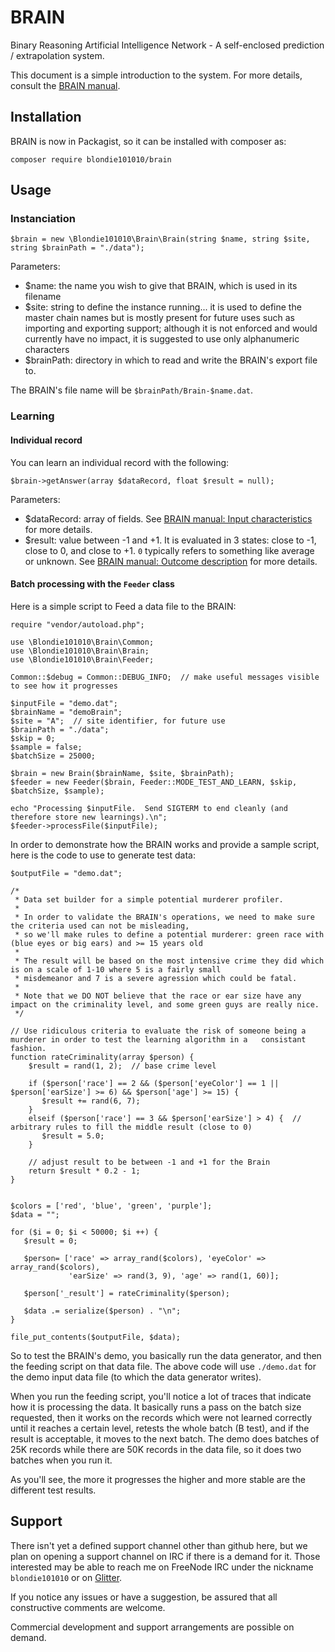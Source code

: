 # BRAIN

Binary Reasoning Artificial Intelligence Network - A self-enclosed prediction / extrapolation system.

This document is a simple introduction to the system.  For more details, consult the [BRAIN manual](https://blondie101010.github.io/BRAIN/).

## Installation

BRAIN is now in Packagist, so it can be installed with composer as:

    composer require blondie101010/brain

## Usage

### Instanciation

    $brain = new \Blondie101010\Brain\Brain(string $name, string $site, string $brainPath = "./data");

Parameters:
- $name: the name you wish to give that BRAIN, which is used in its filename
- $site: string to define the instance running...  it is used to define the master chain names but is mostly present for future uses such as importing and exporting support;  although it is not enforced and would currently have no impact, it is suggested to use only alphanumeric characters
- $brainPath: directory in which to read and write the BRAIN's export file to.

The BRAIN's file name will be `$brainPath/Brain-$name.dat`.

### Learning

#### Individual record

You can learn an individual record with the following:

    $brain->getAnswer(array $dataRecord, float $result = null);

Parameters:
- $dataRecord: array of fields.  See [BRAIN manual: Input characteristics](https://blondie101010.github.io/BRAIN/#input-caracteristics) for more details.
- $result: value between -1 and +1.  It is evaluated in 3 states: close to -1, close to 0, and close to +1.  `0` typically refers to something like average or unknown.  See [BRAIN manual: Outcome description](https://blondie101010.github.io/BRAIN/#outcome-description) for more details.


#### Batch processing with the `Feeder` class

Here is a simple script to Feed a data file to the BRAIN:

    require "vendor/autoload.php";
    
    use \Blondie101010\Brain\Common;
    use \Blondie101010\Brain\Brain;
    use \Blondie101010\Brain\Feeder;

    Common::$debug = Common::DEBUG_INFO;  // make useful messages visible to see how it progresses

    $inputFile = "demo.dat";
    $brainName = "demoBrain";
    $site = "A";  // site identifier, for future use
    $brainPath = "./data";
    $skip = 0;
    $sample = false;
    $batchSize = 25000;

    $brain = new Brain($brainName, $site, $brainPath);
    $feeder = new Feeder($brain, Feeder::MODE_TEST_AND_LEARN, $skip, $batchSize, $sample);

    echo "Processing $inputFile.  Send SIGTERM to end cleanly (and therefore store new learnings).\n";
    $feeder->processFile($inputFile);

In order to demonstrate how the BRAIN works and provide a sample script, here is the code to use to generate test data:

    $outputFile = "demo.dat";

    /*
     * Data set builder for a simple potential murderer profiler.
     *
     * In order to validate the BRAIN's operations, we need to make sure the criteria used can not be misleading,
     * so we'll make rules to define a potential murderer: green race with (blue eyes or big ears) and >= 15 years old
     *
     * The result will be based on the most intensive crime they did which is on a scale of 1-10 where 5 is a fairly small
     * misdemeanor and 7 is a severe agression which could be fatal.
     *
     * Note that we DO NOT believe that the race or ear size have any impact on the criminality level, and some green guys are really nice.
     */

    // Use ridiculous criteria to evaluate the risk of someone being a murderer in order to test the learning algorithm in a   consistant fashion.
    function rateCriminality(array $person) {
        $result = rand(1, 2);  // base crime level

        if ($person['race'] == 2 && ($person['eyeColor'] == 1 || $person['earSize'] >= 6) && $person['age'] >= 15) {
           $result += rand(6, 7);
        }
        elseif ($person['race'] == 3 && $person['earSize'] > 4) {  // arbitrary rules to fill the middle result (close to 0)
           $result = 5.0;
        }

        // adjust result to be between -1 and +1 for the Brain
        return $result * 0.2 - 1;
    }


    $colors = ['red', 'blue', 'green', 'purple'];
    $data = "";

    for ($i = 0; $i < 50000; $i ++) {
       $result = 0;

       $person= ['race' => array_rand($colors), 'eyeColor' => array_rand($colors),
                 'earSize' => rand(3, 9), 'age' => rand(1, 60)];

       $person['_result'] = rateCriminality($person);

       $data .= serialize($person) . "\n";
    }

    file_put_contents($outputFile, $data);
    
So to test the BRAIN's demo, you basically run the data generator, and then the feeding script on that data file.  The above code will use `./demo.dat` for the demo input data file (to which the data generator writes).  

When you run the feeding script, you'll notice a lot of traces that indicate how it is processing the data.  It basically runs a pass on the batch size requested, then it works on the records which were not learned correctly until it reaches a certain level, retests the whole batch (B test), and if the result is acceptable, it moves to the next batch.  The demo does batches of 25K records while there are 50K records in the data file, so it does two batches when you run it.

As you'll see, the more it progresses the higher and more stable are the different test results.


## Support

There isn't yet a defined support channel other than github here, but we plan on opening a support channel on IRC if there is a demand for it.  Those interested may be able to reach me on FreeNode IRC under the nickname `blondie101010` or on [Glitter](https://gitter.im/Blondie101010-BRAIN/).

If you notice any issues or have a suggestion, be assured that all constructive comments are welcome.

Commercial development and support arrangements are possible on demand.

